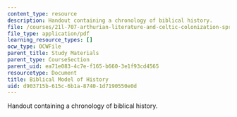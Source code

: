 ```yaml
---
content_type: resource
description: Handout containing a chronology of biblical history.
file: /courses/21l-707-arthurian-literature-and-celtic-colonization-spring-2005/d903715b615c6b1a87401d7190550e0d_3_biblic_mod_his.pdf
file_type: application/pdf
learning_resource_types: []
ocw_type: OCWFile
parent_title: Study Materials
parent_type: CourseSection
parent_uid: ea71e083-4c7e-f165-b660-3e1f93cd4565
resourcetype: Document
title: Biblical Model of History
uid: d903715b-615c-6b1a-8740-1d7190550e0d
---
```

Handout containing a chronology of biblical history.

